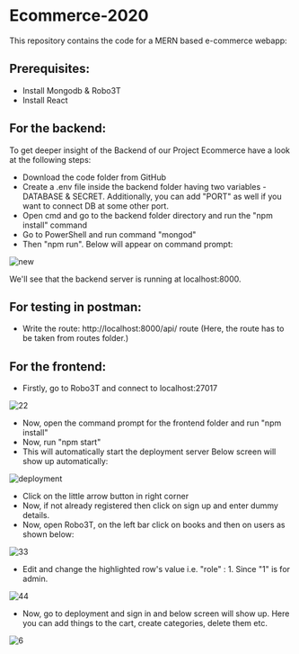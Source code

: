 # Ecommerce-2020
 This repository contains the code for a MERN based e-commerce webapp:
 
## Prerequisites:
- Install Mongodb & Robo3T
- Install React

## For the backend:
To get deeper insight of the Backend of our Project Ecommerce have a look at the following steps:
- Download the code folder from GitHub
- Create a .env file inside the backend folder having two variables - DATABASE & SECRET. Additionally, you can add "PORT" as well if you want to connect DB at some other port.
- Open cmd and go to the backend folder directory and run the "npm install" command
- Go to PowerShell and run command "mongod"
- Then "npm run".
Below will appear on command prompt:

![new](https://user-images.githubusercontent.com/61888364/106320543-08145280-6299-11eb-8034-bf1c99a7b0d0.png)

We'll see that the backend server is running at localhost:8000.
## For testing in postman:
- Write the route: http://localhost:8000/api/ route (Here, the route has to be taken from routes folder.)

## For the frontend:
- Firstly, go to Robo3T and connect to localhost:27017

![22](https://user-images.githubusercontent.com/61888364/106319849-14e47680-6298-11eb-9ba5-7ba9193595fd.jpeg)

- Now, open the command prompt for the frontend folder and run "npm install"
- Now, run "npm start"
- This will automatically start the deployment server
Below screen will show up automatically:

![deployment](https://user-images.githubusercontent.com/61888364/106319599-b0291c00-6297-11eb-962c-1a0d900d1e53.jpeg)

- Click on the little arrow button in right corner 
- Now, if not already registered then click on sign up and enter dummy details.
- Now, open Robo3T, on the left bar click on books and then on users as shown below:

![33](https://user-images.githubusercontent.com/61888364/106320014-48270580-6298-11eb-8703-401493cfa4a2.jpeg)

- Edit and change the highlighted row's value i.e. "role" : 1. Since "1" is for admin.

![44](https://user-images.githubusercontent.com/61888364/106320117-6c82e200-6298-11eb-8291-5d150bbc37c8.jpeg)

- Now, go to deployment and sign in and below screen will show up. Here you can add things to the cart, create categories, delete them etc.

![6](https://user-images.githubusercontent.com/61888364/106320225-963c0900-6298-11eb-86d3-d969b339ab7d.jpeg)
